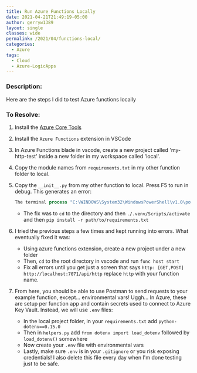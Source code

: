```yaml
---
title: Run Azure Functions Locally
date: 2021-04-21T21:49:19-05:00
author: gerryw1389
layout: single
classes: wide
permalink: /2021/04/functions-local/
categories:
  - Azure
tags:
  - Cloud
  - Azure-LogicApps
---
```

<!--more-->

### Description:

Here are the steps I did to test Azure functions locally

### To Resolve:

1. Install the [Azure Core Tools](https://www.npmjs.com/package/azure-functions-core-tools)

2. Install the `Azure Functions` extension in VSCode

3. In Azure Functions blade in vscode, create a new project called 'my-http-test' inside a new folder in my workspace called 'local'.

4. Copy the module names from `requirements.txt` in my other function folder to local.

5. Copy the `__init__.py` from my other function to local. Press F5 to run in debug. This generates an error:

   ```powershell
   The terminal process "C:\WINDOWS\System32\WindowsPowerShell\v1.0\powershell.exe -Command .venv\Scripts\python -m pip install -r requirements.txt" terminated with exit code: 1.
   ```

   - The fix was to `cd` to the directory and then `./.venv/Scripts/activate` and then `pip install -r path/to/requirements.txt`

6. I tried the previous steps a few times and kept running into errors. What eventually fixed it was:

   - Using azure functions extension, create a new project under a new folder
   - Then, `cd` to the root directory in vscode and run `func host start`
   - Fix all errors until you get just a screen that says `http: [GET,POST] http://localhost:7071/api/http` replace `http` with your function name.

7. From here, you should be able to use Postman to send requests to your example function, except... environmental vars! Uggh... In Azure, these are setup per function app and contain secrets used to connect to Azure Key Vault. Instead, we will use `.env` files:

   - In the local project folder, in your `requirements.txt` add `python-dotenv==0.15.0`
   - Then in `helpers.py` add `from dotenv import load_dotenv` followed by `load_dotenv()` somewhere
   - Now create your `.env` file with environmental vars
   - Lastly, make sure `.env` is in your `.gitignore` or you risk exposing credentials! I also delete this file every day when I'm done testing just to be safe.

